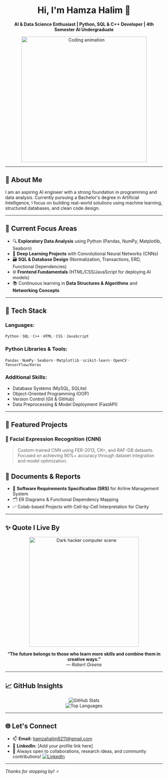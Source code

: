<h1 align="center">Hi, I'm Hamza Halim 👋</h1>

<p align="center">
  <strong>AI & Data Science Enthusiast | Python, SQL & C++ Developer | 4th Semester AI Undergraduate</strong>
</p>

<p align="center">
  <img src="https://media.giphy.com/media/qgQUggAC3Pfv687qPC/giphy.gif" width="400" alt="Coding animation" />
</p>

---

## 🚀 About Me

I am an aspiring AI engineer with a strong foundation in programming and data analysis. Currently pursuing a Bachelor's degree in Artificial Intelligence, I focus on building real-world solutions using machine learning, structured databases, and clean code design.

---

## 🧠 Current Focus Areas

- 🔍 **Exploratory Data Analysis** using Python (Pandas, NumPy, Matplotlib, Seaborn)
- 🧠 **Deep Learning Projects** with Convolutional Neural Networks (CNNs)
- 🗃️ **SQL & Database Design** (Normalization, Transactions, ERD, Functional Dependencies)
- 🌐 **Frontend Fundamentals** (HTML/CSS/JavaScript for deploying AI models)
- 📚 Continuous learning in **Data Structures & Algorithms** and **Networking Concepts**

---

## 💼 Tech Stack

### Languages:
`Python` · `SQL` · `C++` · `HTML` · `CSS` · `JavaScript`

### Python Libraries & Tools:
`Pandas` · `NumPy` · `Seaborn` · `Matplotlib` · `scikit-learn` · `OpenCV` · `TensorFlow/Keras`

### Additional Skills:
- Database Systems (MySQL, SQLite)
- Object-Oriented Programming (OOP)
- Version Control (Git & GitHub)
- Data Preprocessing & Model Deployment (FastAPI)

---

## 📂 Featured Projects

### 🎯 Facial Expression Recognition (CNN)
> Custom-trained CNN using FER-2013, CK+, and RAF-DB datasets. Focused on achieving 90%+ accuracy through dataset integration and model optimization.


## 📑 Documents & Reports

- 📘 **Software Requirements Specification (SRS)** for Airline Management System  
- 🗂️ ER Diagrams & Functional Dependency Mapping  
- ✅ Colab-based Projects with Cell-by-Cell Interpretation for Clarity  

---

## ✨ Quote I Live By

<p align="center">
  <img src="https://i.imgur.com/pQT0l.gif" width="350" alt="Dark hacker computer scene" />
</p>

<p align="center">
  <strong>“The future belongs to those who learn more skills and combine them in creative ways.”</strong><br/>
  <em>— Robert Greene</em>
</p>




---

## 📈 GitHub Insights

<p align="center">
  <img src="https://github-readme-stats.vercel.app/api?username=HamzaHalim&show_icons=true&theme=default" alt="GitHub Stats" />
  <br/>
  <img src="https://github-readme-stats.vercel.app/api/top-langs/?username=HamzaHalim&layout=compact&theme=default" alt="Top Languages" />
</p>

---

## 🌐 Let's Connect

- 📫 **Email:** hamzahalim9211@gmail.com 
- 💼 **LinkedIn:** [Add your profile link here]  
- 🤝 Always open to collaborations, research ideas, and community contributions!
[![LinkedIn](https://img.shields.io/badge/LinkedIn-Hamza%20Halim-blue?style=flat&logo=linkedin)](https://www.linkedin.com/in/hamza-halim-b4a927297/)

---

_Thanks for stopping by! ⭐_
